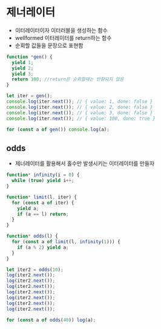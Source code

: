 # 제너레이터

- 이터레이터이자 이터러블을 생성하는 함수
- wellformed 이터레이터를 return하는 함수
- 순회할 값들을 문장으로 표현함

```javascript
function *gen() {
  yield 1;
  yield 2;
  yield 3;
  return 100; //return은 순회할때는 반환되지 않음
}

let iter = gen();
console.log(iter.next()); // { value: 1, done: false }
console.log(iter.next()); // { value: 2, done: false }
console.log(iter.next()); // { value: 3, done: false }
console.log(iter.next()); // { value: 100, done: true }

for (const a of gen()) console.log(a);
```

## odds

- 제너레이터를 활용해서 홀수만 발생시키는 이터레이터를 만들자

```javascript
function* infinity(i = 0) {
  while (true) yield i++;
}

function* limit(l, iter) {
  for (const a of iter) {
    yield a;
    if (a == l) return;
  }
}

function* odds(l) {
  for (const a of limit(l, infinity(1))) {
    if (a % 2) yield a;
  }
}

let iter2 = odds(10);
log(iter2.next());
log(iter2.next());
log(iter2.next());
log(iter2.next());
log(iter2.next());
log(iter2.next());
log(iter2.next());

for (const a of odds(40)) log(a);
```
